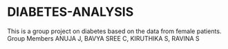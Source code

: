 # DIABETES-ANALYSIS
This is a group project on diabetes based on the data from female patients.
Group Members ANUJA J, BAVYA SREE C, KIRUTHIKA S, RAVINA S
